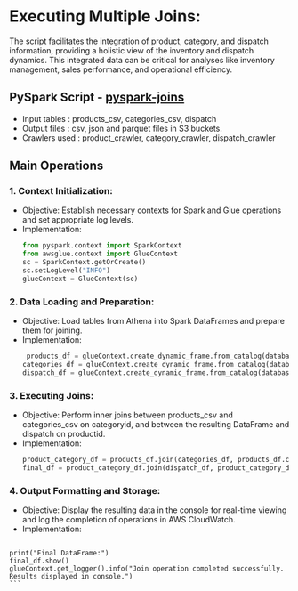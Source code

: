 # Executing Multiple Joins:
The script facilitates the integration of product, category, and dispatch information, providing a holistic view of the inventory and dispatch dynamics. This integrated data can be critical for analyses like inventory management, sales performance, and operational efficiency.

## PySpark Script - [pyspark-joins](../glue-code/ti-pyspark-multiple-joins.py)
- Input tables          : products_csv, categories_csv, dispatch 
- Output files          : csv, json and parquet files in S3 buckets.
- Crawlers used         : product_crawler, category_crawler, dispatch_crawler

## Main Operations
### 1. Context Initialization:
  - Objective: Establish necessary contexts for Spark and Glue operations and set appropriate log levels.
  - Implementation:
    ```python
    from pyspark.context import SparkContext
    from awsglue.context import GlueContext
    sc = SparkContext.getOrCreate()
    sc.setLogLevel("INFO")
    glueContext = GlueContext(sc)
    ```
### 2. Data Loading and Preparation:
  - Objective: Load tables from Athena into Spark DataFrames and prepare them for joining.
  - Implementation:
    ```python
     products_df = glueContext.create_dynamic_frame.from_catalog(database="glue_db", table_name="products_csv").toDF()
    categories_df = glueContext.create_dynamic_frame.from_catalog(database="glue_db", table_name="categories_csv").toDF()
    dispatch_df = glueContext.create_dynamic_frame.from_catalog(database="glue_db", table_name="dispatch").toDF()
    ```
### 3. Executing Joins:
  - Objective: Perform inner joins between products_csv and categories_csv on categoryid, and between the resulting DataFrame and dispatch on productid.
  - Implementation:
    ```python
    product_category_df = products_df.join(categories_df, products_df.categoryid == categories_df.categoryid, "inner")
    final_df = product_category_df.join(dispatch_df, product_category_df.productid == dispatch_df.product_id, "inner")
      ```
### 4. Output Formatting and Storage:
   - Objective: Display the resulting data in the console for real-time viewing and log the completion of operations in AWS CloudWatch.
   - Implementation:
     ```python
    print("Final DataFrame:")
    final_df.show()
    glueContext.get_logger().info("Join operation completed successfully. Results displayed in console.")
    ```
